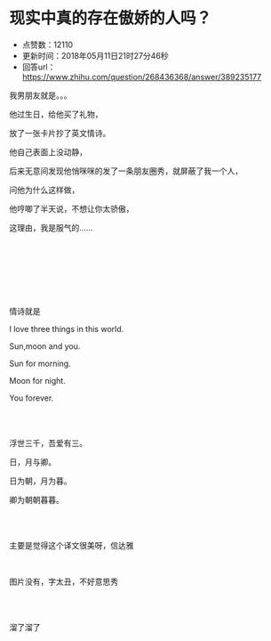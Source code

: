 # 现实中真的存在傲娇的人吗？
- 点赞数：12110
- 更新时间：2018年05月11日21时27分46秒
- 回答url：https://www.zhihu.com/question/268436368/answer/389235177
<body>
 <p data-pid="gZP-WrVi">我男朋友就是。。。</p>
 <p data-pid="d95msCOf">他过生日，给他买了礼物，</p>
 <p data-pid="PiwekhKQ">放了一张卡片抄了英文情诗。</p>
 <p data-pid="M_b0ut8p">他自己表面上没动静，</p>
 <p data-pid="yvPLkOvP">后来无意间发现他悄咪咪的发了一条朋友圈秀，就屏蔽了我一个人，</p>
 <p data-pid="O-eDH4c4">问他为什么这样做，</p>
 <p data-pid="FzWp5f6F">他哼唧了半天说，不想让你太骄傲，</p>
 <p data-pid="ECqI8ROx">这理由，我是服气的......</p>
 <br>
 <br>
 <br>
 <br>
 <br>
 <br>
 <p data-pid="j-cBHZgC">情诗就是</p>
 <p data-pid="n2S_Ok1g">I love three things in this world.</p>
 <p data-pid="PcyfLdiV">Sun,moon and you.</p>
 <p data-pid="Uou2SOIn">Sun for morning.</p>
 <p data-pid="XmaLlGi0">Moon for night.</p>
 <p data-pid="KrGQNq9O">You forever.</p>
 <br>
 <br>
 <p data-pid="Bghbjto_">浮世三千，吾爱有三。</p>
 <p data-pid="00JbQhmm">日，月与卿。</p>
 <p data-pid="pncAvt1y">日为朝，月为暮。</p>
 <p data-pid="Wbms4PYD">卿为朝朝暮暮。</p>
 <br>
 <br>
 <p data-pid="NxPzyqMI">主要是觉得这个译文很美呀，信达雅</p>
 <br>
 <p data-pid="9YaKGEMq">图片没有，字太丑，不好意思秀</p>
 <br>
 <br>
 <p data-pid="PVMQDYjs">溜了溜了</p>
</body>